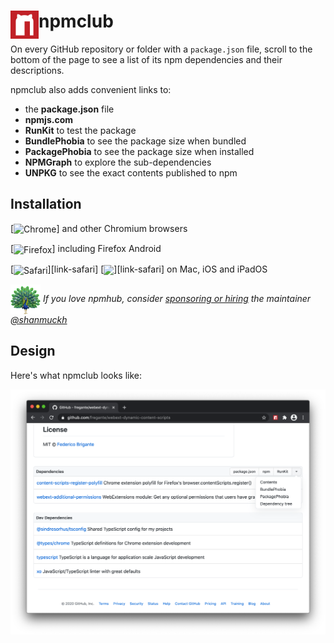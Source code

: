 # <img src="assets/icon.svg" width="45" align="left"> npmclub

<!-- HTML tags used so the description can be copy-pasted onto Mozilla Addons -->

On every GitHub repository or folder with a <code>package.json</code> file, scroll to the bottom of the page to see a list of its npm dependencies and their descriptions.

npmclub also adds convenient links to:

<ul>
	<li>the <b>package.json</b> file
	<li><b>npmjs.com</b>
	<li><b>RunKit</b> to test the package
	<li><b>BundlePhobia</b> to see the package size when bundled
	<li><b>PackagePhobia</b> to see the package size when installed
	<li><b>NPMGraph</b> to explore the sub-dependencies
	<li><b>UNPKG</b> to see the exact contents published to npm
</ul>


## Installation


[<img src="https://raw.githubusercontent.com/alrra/browser-logos/90fdf03c/src/chrome/chrome.svg" width="48" alt="Chrome" valign="middle">] and other Chromium browsers

[<img src="https://raw.githubusercontent.com/alrra/browser-logos/90fdf03c/src/firefox/firefox.svg" width="48" alt="Firefox" valign="middle">] including Firefox Android

[<img src="https://raw.githubusercontent.com/alrra/browser-logos/90fdf03c/src/safari/safari_128x128.png" width="48" alt="Safari" valign="middle">][link-safari] [<img valign="middle" src="https://img.shields.io/itunes/v/1542090429?label=%20">][link-safari] on Mac, iOS and iPadOS

[<img src="https://raw.githubusercontent.com/iamcal/emoji-data/08ec822c38e0b7a6fea0b92a9c42e02b6ba24a84/img-apple-160/1f99a.png" width="48" valign="middle">](https://github.com/sponsors/fregante) _If you love npmhub, consider [sponsoring or hiring](https://github.com/sponsors/shanmuckh) the maintainer [@shanmuckh](https://github.com/shanmuckh)_

## Design

Here's what npmclub looks like:

![npmclub on Chrome](assets/Chrome/window.png)

